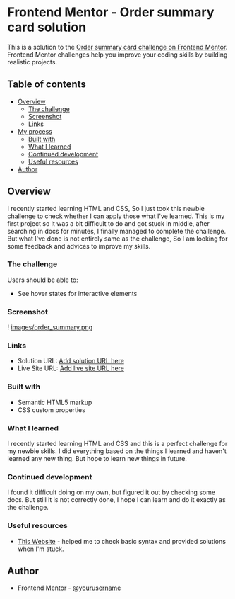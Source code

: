 # Frontend Mentor - Order summary card solution

This is a solution to the [Order summary card challenge on Frontend Mentor](https://www.frontendmentor.io/challenges/order-summary-component-QlPmajDUj). Frontend Mentor challenges help you improve your coding skills by building realistic projects.

## Table of contents

- [Overview](#overview)
  - [The challenge](#the-challenge)
  - [Screenshot](#screenshot)
  - [Links](#links)
- [My process](#my-process)
  - [Built with](#built-with)
  - [What I learned](#what-i-learned)
  - [Continued development](#continued-development)
  - [Useful resources](#useful-resources)
- [Author](#author)

## Overview

I recently started learning HTML and CSS, So I just took this newbie challenge to check whether I can apply those what I've learned. This is my first project so it was a bit difficult to do and got stuck in middle, after searching in docs for minutes, I finally managed to complete the challenge. But what I've done is not entirely same as the challenge, So I am looking for some feedback and advices to improve my skills.

### The challenge

Users should be able to:

- See hover states for interactive elements

### Screenshot

! [images/order_summary.png](images/order_summary.png)

### Links

- Solution URL: [Add solution URL here](https://your-solution-url.com)
- Live Site URL: [Add live site URL here](https://your-live-site-url.com)

### Built with

- Semantic HTML5 markup
- CSS custom properties

### What I learned

I recently started learning HTML and CSS and this is a perfect challenge for my newbie skills. I did everything based on the things I learned and haven't learned any new thing. But hope to learn new things in future.

### Continued development

I found it difficult doing on my own, but figured it out by checking some docs. But still it is not correctly done, I hope I can learn and do it exactly as the challenge.

### Useful resources

- [This Website](https://developer.mozilla.org/en-US/) - helped me to check basic syntax and provided solutions when I'm stuck.

## Author

- Frontend Mentor - [@yourusername](https://www.frontendmentor.io/profile/YaswanthVarma362)
